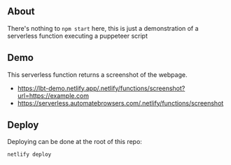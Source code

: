 
## About

There's nothing to `npm start` here, this is just a demonstration of a serverless function executing a puppeteer script

## Demo

This serverless function returns a screenshot of the webpage.

- https://lbt-demo.netlify.app/.netlify/functions/screenshot?url=https://example.com
- https://serverless.automatebrowsers.com/.netlify/functions/screenshot

## Deploy

Deploying can be done at the root of this repo:

```
netlify deploy
```